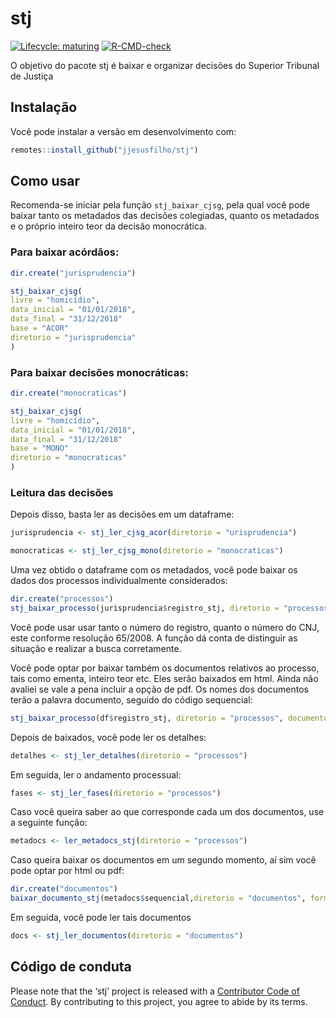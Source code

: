 
<!-- README.md is generated from README.Rmd. Please edit that file -->

# stj

<!-- badges: start -->

[![Lifecycle:
maturing](https://img.shields.io/badge/lifecycle-maturing-blue.svg)](https://www.tidyverse.org/lifecycle/#maturing)
[![R-CMD-check](https://github.com/jjesusfilho/stj/workflows/R-CMD-check/badge.svg)](https://github.com/jjesusfilho/stj/actions)
<!-- badges: end -->

O objetivo do pacote stj é baixar e organizar decisões do Superior
Tribunal de Justiça

## Instalação

Você pode instalar a versão em desenvolvimento com:

``` r
remotes::install_github("jjesusfilho/stj")
```

## Como usar

Recomenda-se iniciar pela função `stj_baixar_cjsg`, pela qual você pode
baixar tanto os metadados das decisões colegiadas, quanto os metadados e
o próprio inteiro teor da decisão monocrática.

### Para baixar acórdãos:

``` r
dir.create("jurisprudencia")

stj_baixar_cjsg(
livre = "homicídio",
data_inicial = "01/01/2018",
data_final = "31/12/2018"
base = "ACOR"
diretorio = "jurisprudencia"
)
```

### Para baixar decisões monocráticas:

``` r
dir.create("monocraticas")

stj_baixar_cjsg(
livre = "homicídio",
data_inicial = "01/01/2018",
data_final = "31/12/2018"
base = "MONO"
diretorio = "monocraticas"
)
```

### Leitura das decisões

Depois disso, basta ler as decisões em um dataframe:

``` r
jurisprudencia <- stj_ler_cjsg_acor(diretorio = "urisprudencia")

monocraticas <- stj_ler_cjsg_mono(diretorio = "monocraticas")
```

Uma vez obtido o dataframe com os metadados, você pode baixar os dados
dos processos individualmente considerados:

``` r
dir.create("processos")
stj_baixar_processo(jurisprudencia$registro_stj, diretorio = "processos")
```

Você pode usar usar tanto o número do registro, quanto o número do CNJ,
este conforme resolução 65/2008. A função dá conta de distinguir as
situação e realizar a busca corretamente.

Você pode optar por baixar também os documentos relativos ao processo,
tais como ementa, inteiro teor etc. Eles serão baixados em html. Ainda
não avaliei se vale a pena incluir a opção de pdf. Os nomes dos
documentos terão a palavra documento, seguido do código sequencial:

``` r
stj_baixar_processo(df$registro_stj, diretorio = "processos", documentos = TRUE)
```

Depois de baixados, você pode ler os detalhes:

``` r
detalhes <- stj_ler_detalhes(diretorio = "processos")
```

Em seguida, ler o andamento processual:

``` r
fases <- stj_ler_fases(diretorio = "processos")
```

Caso você queira saber ao que corresponde cada um dos documentos, use a
seguinte função:

``` r
metadocs <- ler_metadocs_stj(diretorio = "processos")
```

Caso queira baixar os documentos em um segundo momento, aí sim você pode
optar por html ou pdf:

``` r
dir.create("documentos")
baixar_documento_stj(metadocs$sequencial,diretorio = "documentos", formato="pdf")
```

Em seguida, você pode ler tais documentos

``` r
docs <- stj_ler_documentos(diretorio = "documentos")
```

## Código de conduta

Please note that the ‘stj’ project is released with a [Contributor Code
of Conduct](CODE_OF_CONDUCT.md). By contributing to this project, you
agree to abide by its terms.
